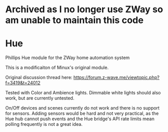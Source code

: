 # Archived as I no longer use ZWay so am unable to maintain this code

# Hue
Phillips Hue module for the ZWay home automation system

This is a modificaiton of Minux's original module.

Original discussion thread here: https://forum.z-wave.me/viewtopic.php?f=3419&t=24012

Tested with Color and Ambience lights. Dimmable white lights should also work,
but are currently untested.

On/Off devices and scenes currently do not work and there is no support for sensors.
Adding sensors would be hard and not very practical, as the Hue hub cannot push events
and the Hue bridge's API rate limits mean polling frequently is not a great idea.
